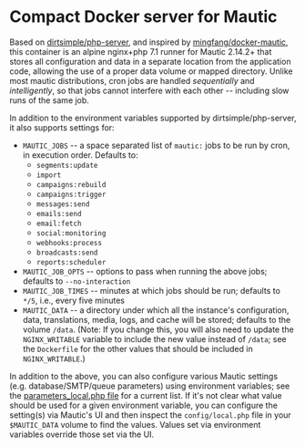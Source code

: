 # Compact Docker server for Mautic

Based on [dirtsimple/php-server](https://github.com/dirtsimple/php-server), and inspired by [mingfang/docker-mautic](https://github.com/mingfang/docker-mautic), this container is an alpine nginx+php 7.1 runner for Mautic 2.14.2+ that stores all configuration and data in a separate location from the application code, allowing the use of a proper data volume or mapped directory.  Unlike most mautic distributions, cron jobs are handled *sequentially* and *intelligently*, so that jobs cannot interfere with each other -- including slow runs of the same job.

In addition to the environment variables supported by dirtsimple/php-server, it also supports settings for:

* `MAUTIC_JOBS` -- a space separated list of `mautic:` jobs to be run by cron, in execution order. Defaults to:
  * `segments:update`
  * `import`
  * `campaigns:rebuild`
  * `campaigns:trigger`
  * `messages:send`
  * `emails:send`
  * `email:fetch`
  * `social:monitoring`
  * `webhooks:process`
  * `broadcasts:send`
  * `reports:scheduler`
* `MAUTIC_JOB_OPTS` -- options to pass when running the above jobs; defaults to `--no-interaction`
* `MAUTIC_JOB_TIMES` -- minutes at which jobs should be run; defaults to `*/5`, i.e., every five minutes
* `MAUTIC_DATA` -- a directory under which all the instance's configuration, data, translations, media, logs, and cache will be stored; defaults to the volume `/data`.  (Note: If you change this, you will also need to update the `NGINX_WRITABLE` variable to include the new value instead of `/data`; see the `Dockerfile` for the other values that should be included in `NGINX_WRITABLE`.)

In addition to the above, you can also configure various Mautic settings (e.g. database/SMTP/queue parameters) using environment variables; see the [parameters_local.php file](docker/tpl/code/app/config/parameters_local.php) for a current list.  If it's not clear what value should be used for a given environment variable, you can configure the setting(s) via Mautic's UI and then inspect the `config/local.php` file in your `$MAUTIC_DATA` volume to find the values.  Values set via environment variables override those set via the UI.